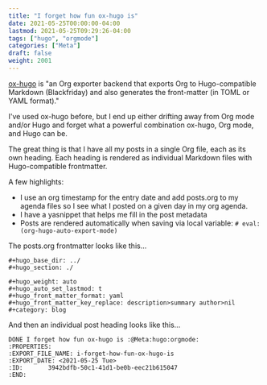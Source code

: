```yaml
---
title: "I forget how fun ox-hugo is"
date: 2021-05-25T00:00:00-04:00
lastmod: 2021-05-25T09:29:26-04:00
tags: ["hugo", "orgmode"]
categories: ["Meta"]
draft: false
weight: 2001
---
```


[ox-hugo](https://ox-hugo.scripter.co) is "an Org exporter backend that exports Org to Hugo-compatible Markdown (Blackfriday) and also generates the front-matter (in TOML or YAML format)."

<!--more-->

I've used ox-hugo before, but I end up either drifting away from Org mode and/or Hugo and forget what a powerful combination ox-hugo, Org mode, and Hugo can be.

The great thing is that I have all my posts in a single Org file, each as its own heading. Each heading is rendered as individual Markdown files with Hugo-compatible frontmatter.

A few highlights:

-   I use an org timestamp for the entry date and add posts.org to my agenda files so I see what I posted on a given day in my org agenda.
-   I have a yasnippet that helps me fill in the post metadata
-   Posts are rendered automatically when saving via local variable: `# eval: (org-hugo-auto-export-mode)`

The posts.org frontmatter looks like this...

```text
#+hugo_base_dir: ../
#+hugo_section: ./

#+hugo_weight: auto
#+hugo_auto_set_lastmod: t
#+hugo_front_matter_format: yaml
#+hugo_front_matter_key_replace: description>summary author>nil
#+category: blog
```

And then an individual post heading looks like this...

```text
DONE I forget how fun ox-hugo is :@Meta:hugo:orgmode:
:PROPERTIES:
:EXPORT_FILE_NAME: i-forget-how-fun-ox-hugo-is
:EXPORT_DATE: <2021-05-25 Tue>
:ID:       3942bdfb-50c1-41d1-be0b-eec21b615047
:END:
```

[//]: # "Exported with love from a post written in Org mode"
[//]: # "- https://github.com/kaushalmodi/ox-hugo"
